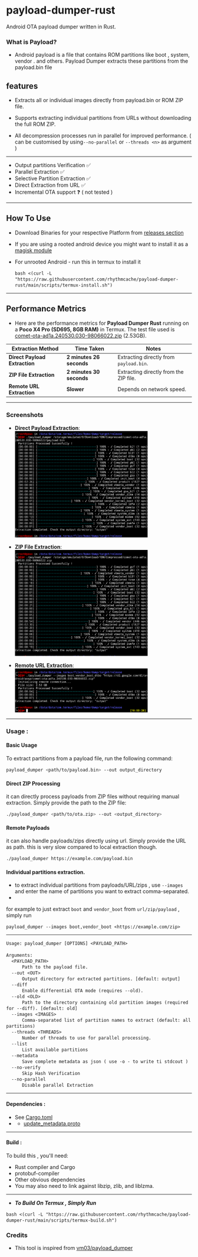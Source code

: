 # payload-dumper-rust
Android OTA payload dumper written in Rust.

### What is Payload?

-  Android payload is a file that contains ROM partitions like boot , system, vendor . and others. Payload Dumper extracts these partitions from the payload.bin file

## features
- Extracts all or individual images directly from payload.bin or ROM ZIP file.

- Supports extracting individual partitions from URLs without downloading the full ROM ZIP.

- All decompression processes run in parallel for improved performance. ( can be customised by using`--no-parallel` or `--threads <n>` as argument )

---
- Output partitions Verification ✅
- Parallel Extraction ✅
- Selective Partition Extraction ✅
- Direct Extraction from URL ✅
- Incremental OTA support ❓ ( not tested )
---

## How To Use 
- Download Binaries for your respective Platform from [releases section](https://github.com/rhythmcache/payload-dumper-rust/releases/tag/0.3.0)
- If you are using a rooted android device you might want to install it as a [magisk module](https://github.com/rhythmcache/payload-dumper-rust/releases/download/0.3.0/payload_dumper-android-magisk-module.zip)

- For unrooted Android - run this in termux to install it
  ```
  bash <(curl -L "https://raw.githubusercontent.com/rhythmcache/payload-dumper-rust/main/scripts/termux-install.sh")
  ```
  

---

## **Performance Metrics** 

- Here are the performance metrics for **Payload Dumper Rust** running on a **Poco X4 Pro (SD695, 8GB RAM)** in Termux. The test file used is [comet-ota-ad1a.240530.030-98066022.zip](https://dl.google.com/dl/android/aosp/comet-ota-ad1a.240530.030-98066022.zip) (2.53GB).

| **Extraction Method**       | **Time Taken**       | **Notes**                          |
|-----------------------------|----------------------|------------------------------------|
| **Direct Payload Extraction** | **2 minutes 26 seconds** | Extracting directly from `payload.bin`. |
| **ZIP File Extraction**      | **2 minutes 30 seconds** | Extracting directly from the ZIP file. |
| **Remote URL Extraction**    | **Slower**           | Depends on network speed.          |

---

### Screenshots
- **Direct Payload Extraction**:  
  <img src="./photos/Screenshot_20250304-175923_Termux.png" width="75%">

- **ZIP File Extraction**:  
  <img src="./photos/Screenshot_20250304-175502_Termux.png" width="75%">

- **Remote URL Extraction**:  
  <img src="./photos/Screenshot_20250304-180030_Termux.png" width="75%">
  
---

### Usage :
#### Basic Usage

To extract partitions from a payload file, run the following command:

```bash
payload_dumper <path/to/payload.bin> --out output_directory
```
#### Direct ZIP Processing

it can directly process payloads from ZIP files without requiring manual extraction. Simply provide the path to the ZIP file:

```bash
./payload_dumper <path/to/ota.zip> --out <output_directory>
```

#### Remote Payloads

it can also handle payloads/zips directly using url.  Simply provide the URL as path. this is very slow compared to local 
extraction though.

```bash
./payload_dumper https://example.com/payload.bin
```
#### Individual partitions extraction.

- to extract individual partitions from payloads/URL/zips , use `--images` and enter the name of partitions you want to extract comma-separated.
- 
for example to just extract `boot` and `vendor_boot` from `url/zip/payload` , simply run

```
payload_dumper --images boot,vendor_boot <https://example.com/zip>
```

--- 

```
Usage: payload_dumper [OPTIONS] <PAYLOAD_PATH>

Arguments:
  <PAYLOAD_PATH>  
      Path to the payload file.
  --out <OUT>  
      Output directory for extracted partitions. [default: output]
  --diff  
      Enable differential OTA mode (requires --old).
  --old <OLD>  
      Path to the directory containing old partition images (required for --diff). [default: old]
  --images <IMAGES>  
      Comma-separated list of partition names to extract (default: all partitions)
  --threads <THREADS>  
      Number of threads to use for parallel processing.
  --list  
      List available partitions
  --metadata
      Save complete metadata as json ( use -o - to write ti stdcout )
  --no-verify
      Skip Hash Verification    
  --no-parallel
      Disable parallel Extraction
```
---
#### Dependencies :
- See [Cargo.toml](./Cargo.toml)
- - [update_metadata.proto](https://android.googlesource.com/platform/system/update_engine/+/HEAD/update_metadata.proto)

---

#### Build :
To build this , you'll need:
- Rust compiler and Cargo
- protobuf-compiler
- Other obvious dependencies
- You may also need to link against libzip, zlib, and liblzma.

---

- ***To Build On Termux , Simply Run***
```
bash <(curl -L "https://raw.githubusercontent.com/rhythmcache/payload-dumper-rust/main/scripts/termux-build.sh")
```


### Credits
- This tool is inspired from [vm03/payload_dumper](https://github.com/vm03/payload_dumper)
